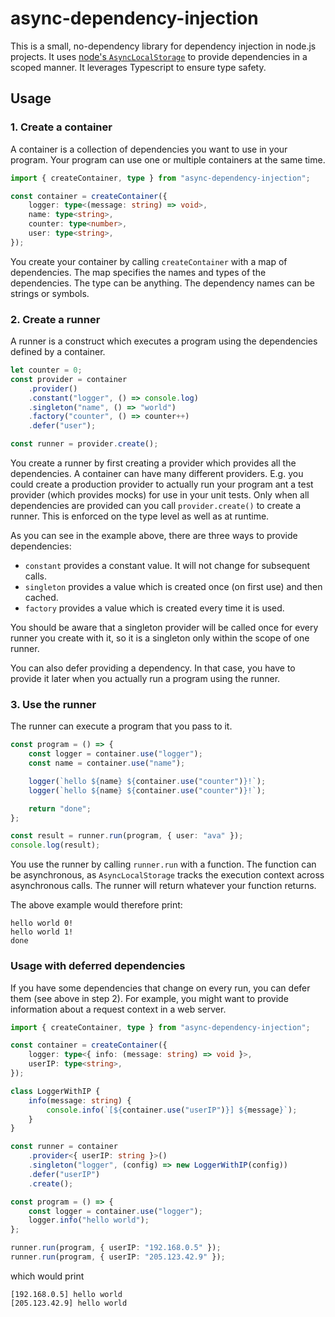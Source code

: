 # async-dependency-injection

This is a small, no-dependency library for dependency injection in node.js projects.
It uses [node's `AsyncLocalStorage`](https://nodejs.org/api/async_context.html) to provide dependencies in a scoped manner.
It leverages Typescript to ensure type safety.

## Usage

### 1. Create a container

A container is a collection of dependencies you want to use in your program.
Your program can use one or multiple containers at the same time.

```typescript
import { createContainer, type } from "async-dependency-injection";

const container = createContainer({
    logger: type<(message: string) => void>,
    name: type<string>,
    counter: type<number>,
    user: type<string>,
});
```

You create your container by calling `createContainer` with a map of dependencies.
The map specifies the names and types of the dependencies. The type can be anything.
The dependency names can be strings or symbols.

### 2. Create a runner

A runner is a construct which executes a program using the dependencies defined by a container.

```typescript
let counter = 0;
const provider = container
    .provider()
    .constant("logger", () => console.log)
    .singleton("name", () => "world")
    .factory("counter", () => counter++)
    .defer("user");

const runner = provider.create();
```

You create a runner by first creating a provider which provides all the dependencies.
A container can have many different providers.
E.g. you could create a production provider to actually run your program ant a test provider (which provides mocks)
for use in your unit tests.
Only when all dependencies are provided can you call `provider.create()` to create a runner.
This is enforced on the type level as well as at runtime.

As you can see in the example above, there are three ways to provide dependencies:

-   `constant` provides a constant value. It will not change for subsequent calls.
-   `singleton` provides a value which is created once (on first use) and then cached.
-   `factory` provides a value which is created every time it is used.

You should be aware that a singleton provider will be called once for every runner you create with it,
so it is a singleton only within the scope of one runner.

You can also defer providing a dependency. In that case, you have to provide it later when you actually
run a program using the runner.

### 3. Use the runner

The runner can execute a program that you pass to it.

```typescript
const program = () => {
    const logger = container.use("logger");
    const name = container.use("name");

    logger(`hello ${name} ${container.use("counter")}!`);
    logger(`hello ${name} ${container.use("counter")}!`);

    return "done";
};

const result = runner.run(program, { user: "ava" });
console.log(result);
```

You use the runner by calling `runner.run` with a function. The function can be asynchronous, as `AsyncLocalStorage`
tracks the execution context across asynchronous calls. The runner will return whatever your function returns.

The above example would therefore print:

```
hello world 0!
hello world 1!
done
```

### Usage with deferred dependencies

If you have some dependencies that change on every run, you can defer them (see above in step 2).
For example, you might want to provide information about a request context in a web server.

```typescript
import { createContainer, type } from "async-dependency-injection";

const container = createContainer({
    logger: type<{ info: (message: string) => void }>,
    userIP: type<string>,
});

class LoggerWithIP {
    info(message: string) {
        console.info(`[${container.use("userIP")}] ${message}`);
    }
}

const runner = container
    .provider<{ userIP: string }>()
    .singleton("logger", (config) => new LoggerWithIP(config))
    .defer("userIP")
    .create();

const program = () => {
    const logger = container.use("logger");
    logger.info("hello world");
};

runner.run(program, { userIP: "192.168.0.5" });
runner.run(program, { userIP: "205.123.42.9" });
```

which would print

```
[192.168.0.5] hello world
[205.123.42.9] hello world
```

